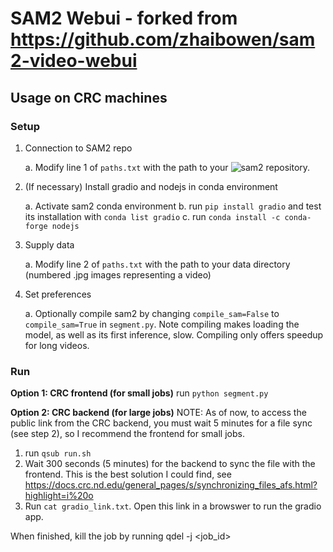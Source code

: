 # SAM2 Webui - forked from https://github.com/zhaibowen/sam2-video-webui

## Usage on CRC machines

### Setup

1. Connection to SAM2 repo

	a. Modify line 1 of `paths.txt` with the path to your ![sam2](https://github.com/facebookresearch/sam2) repository.
2. (If necessary) Install gradio and nodejs in conda environment

	a. Activate sam2 conda environment
	b. run `pip install gradio` and test its installation with `conda list gradio`
	c. run `conda install -c conda-forge nodejs`

3. Supply data 

	a. Modify line 2 of `paths.txt` with the path to your data directory (numbered .jpg images representing a video)

4. Set preferences

	a. Optionally compile sam2 by changing `compile_sam=False` to `compile_sam=True` in `segment.py`. Note compiling makes loading the model, as well as its first inference, slow. Compiling only offers speedup for long videos. 

### Run

**Option 1: CRC frontend (for small jobs)**
run `python segment.py`

**Option 2: CRC backend (for large jobs)**
NOTE: As of now, to access the public link from the CRC backend, you must wait 5 minutes for a file sync (see step 2), so I recommend the frontend for small jobs.

1. run `qsub run.sh` 
2. Wait 300 seconds (5 minutes) for the backend to sync the file with the frontend. 
   This is the best solution I could find, see https://docs.crc.nd.edu/general_pages/s/synchronizing_files_afs.html?highlight=i%20o
3. Run `cat gradio_link.txt`. Open this link in a browswer to run the gradio app.

When finished, kill the job by running qdel -j <job_id>

